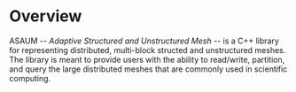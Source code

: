 # Overview
ASAUM -- *Adaptive Structured and Unstructured Mesh* -- is a C++ library for representing distributed, multi-block structed and unstructured meshes.
The library is meant to provide users with the ability to read/write, partition, and query the large
distributed meshes that are commonly used in scientific computing.

